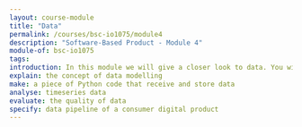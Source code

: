 ```yaml
---
layout: course-module
title: "Data"
permalink: /courses/bsc-io1075/module4
description: "Software-Based Product - Module 4"
module-of: bsc-io1075
tags:
introduction: In this module we will give a closer look to data. You will learn the fundamentals of information systems. You will evaluate data quality. The assignment will show you how to store data from your GoodNight Lamp behaviour.
explain: the concept of data modelling
make: a piece of Python code that receive and store data
analyse: timeseries data
evaluate: the quality of data
specify: data pipeline of a consumer digital product
---
```


